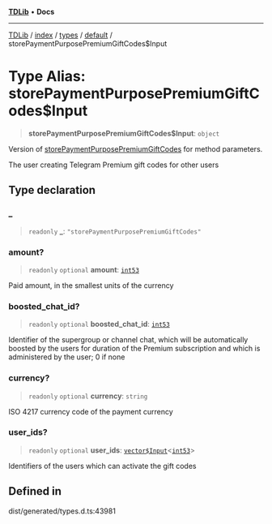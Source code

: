 [**TDLib**](../../../../../../README.md) • **Docs**

***

[TDLib](../../../../../../modules.md) / [index](../../../../../README.md) / [types](../../../README.md) / [default](../README.md) / storePaymentPurposePremiumGiftCodes$Input

# Type Alias: storePaymentPurposePremiumGiftCodes$Input

> **storePaymentPurposePremiumGiftCodes$Input**: `object`

Version of [storePaymentPurposePremiumGiftCodes](storePaymentPurposePremiumGiftCodes.md) for method parameters.

The user creating Telegram Premium gift codes for other users

## Type declaration

### \_

> `readonly` **\_**: `"storePaymentPurposePremiumGiftCodes"`

### amount?

> `readonly` `optional` **amount**: [`int53`](int53.md)

Paid amount, in the smallest units of the currency

### boosted\_chat\_id?

> `readonly` `optional` **boosted\_chat\_id**: [`int53`](int53.md)

Identifier of the supergroup or channel chat, which will be automatically boosted by the users for duration of the Premium subscription and which is administered by the user; 0 if none

### currency?

> `readonly` `optional` **currency**: `string`

ISO 4217 currency code of the payment currency

### user\_ids?

> `readonly` `optional` **user\_ids**: [`vector$Input`](vector$Input.md)\<[`int53`](int53.md)\>

Identifiers of the users which can activate the gift codes

## Defined in

dist/generated/types.d.ts:43981
